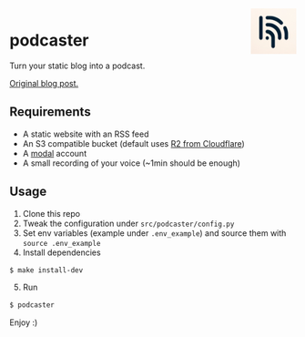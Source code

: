 <img src="/docs/podcaster.png" width=80 height=80 align="right">

# podcaster

Turn your static blog into a podcast. 

[Original blog post.](https://duarteocarmo.com/blog/you-can-now-listen-to-this-blog)

## Requirements

* A static website with an RSS feed
* An S3 compatible bucket (default uses [R2 from Cloudflare](https://developers.cloudflare.com/r2/))
* A [modal](https://modal.com/) account
* A small recording of your voice (~1min should be enough)


## Usage

1. Clone this repo
2. Tweak the configuration under `src/podcaster/config.py`
3. Set env variables (example under `.env_example`) and source them with `source .env_example`
4. Install dependencies
```bash
$ make install-dev
```
5. Run
```bash
$ podcaster
```

Enjoy :)
